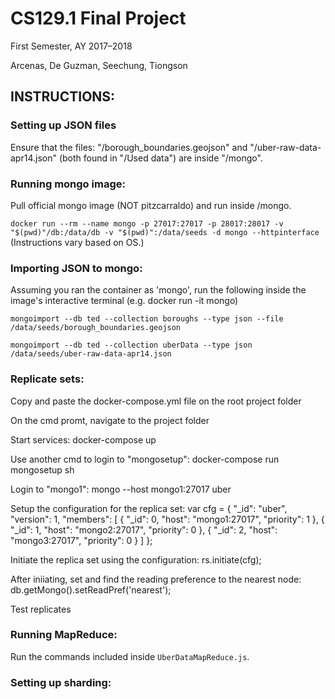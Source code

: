 # CS129.1 Final Project
First Semester, AY 2017–2018

Arcenas, De Guzman, Seechung, Tiongson

## INSTRUCTIONS:

### Setting up JSON files
Ensure that the files:
"/borough_boundaries.geojson"
and
"/uber-raw-data-apr14.json"
(both found in "/Used data")
are inside "/mongo".

### Running mongo image:
Pull official mongo image (NOT pitzcarraldo) and run inside /mongo.

`docker run --rm --name mongo -p 27017:27017 -p 28017:28017 -v "$(pwd)"/db:/data/db -v "$(pwd)":/data/seeds -d mongo --httpinterface`
(Instructions vary based on OS.)

### Importing JSON to mongo:

Assuming you ran the container as 'mongo', run the following inside the image's interactive terminal (e.g. docker run -it mongo)

`mongoimport --db ted --collection boroughs --type json --file /data/seeds/borough_boundaries.geojson`

`mongoimport --db ted --collection uberData --type json /data/seeds/uber-raw-data-apr14.json`

### Replicate sets:
Copy and paste the docker-compose.yml file on the root project folder

On the cmd promt, navigate to the project folder

Start services: docker-compose up

Use another cmd to login to "mongosetup": docker-compose run mongosetup sh

Login to "mongo1": mongo --host mongo1:27017 uber

Setup the configuration for the replica set: 
var cfg = {
	"_id": "uber",
	"version": 1,
	"members": [
		{
			"_id": 0,
			"host": "mongo1:27017",
			"priority": 1
		},
		{
			"_id": 1,
			"host": "mongo2:27017",
			"priority": 0
		},
		{
			"_id": 2,
			"host": "mongo3:27017",
			"priority": 0
		}
	]
};

Initiate the replica set using the configuration: rs.initiate(cfg);

After iniiating, set and find the reading preference to the nearest node: db.getMongo().setReadPref('nearest');

Test replicates

### Running MapReduce:
Run the commands included inside `UberDataMapReduce.js`.


### Setting up sharding:
